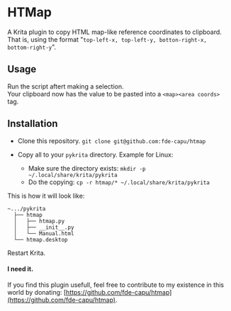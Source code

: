 # HTMap

A Krita plugin to copy HTML map-like reference coordinates to clipboard.
That is, using the format "`top-left-x, top-left-y, botton-right-x, bottom-right-y`".

## Usage

Run the script aftert making a selection.<br>
Your clipboard now has the value to be pasted into a `<map><area coords>` tag.<br>

## Installation

- Clone this repository.
`git clone git@github.com:fde-capu/htmap`

- Copy all to your `pykrita` directory.
  Example for Linux:
  - Make sure the directory exists:
  `mkdir -p ~/.local/share/krita/pykrita`
  - Do the copying:
  `cp -r htmap/* ~/.local/share/krita/pykrita`

This is how it will look like:

```
~.../pykrita
  ├── htmap
  │   ├── htmap.py
  │   ├── __init__.py
  │   └── Manual.html
  └── htmap.desktop
```

Restart Krita.

#### I need it.

If you find this plugin usefull, feel free to contribute to my existence in this world by donating:
[https://github.com/fde-capu/htmap](https://github.com/fde-capu/htmap).
